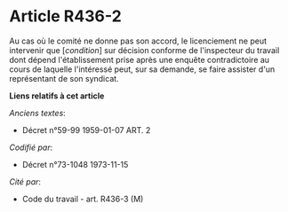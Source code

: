# Article R436-2

Au cas où le comité ne donne pas son accord, le licenciement ne peut intervenir que [*condition*] sur décision conforme de
l'inspecteur du travail dont dépend l'établissement prise après une enquête contradictoire au cours de laquelle l'intéressé
peut, sur sa demande, se faire assister d'un représentant de son syndicat.

**Liens relatifs à cet article**

_Anciens textes_:

  - Décret n°59-99 1959-01-07 ART. 2

_Codifié par_:

  - Décret n°73-1048 1973-11-15

_Cité par_:

  - Code du travail - art. R436-3 (M)
